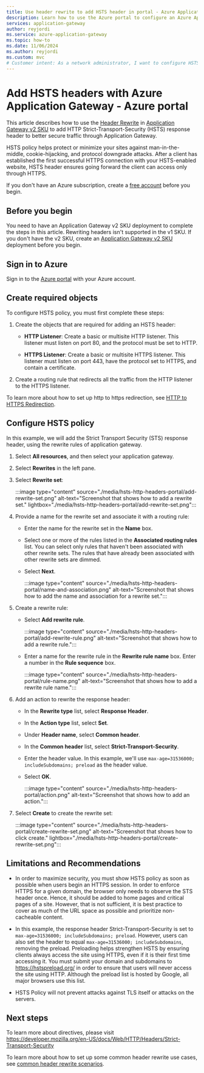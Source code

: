 ```yaml
---
title: Use header rewrite to add HSTS header in portal - Azure Application Gateway
description: Learn how to use the Azure portal to configure an Azure Application Gateway with HSTS Policy
services: application-gateway
author: reyjordi
ms.service: azure-application-gateway
ms.topic: how-to
ms.date: 11/06/2024
ms.author: reyjordi
ms.custom: mvc
# Customer intent: As a network administrator, I want to configure HSTS headers in the Azure Application Gateway so that I can enhance the security of my website and protect it against various attacks.
---
```

# Add HSTS headers with Azure Application Gateway - Azure portal

This article describes how to use the [Header Rewrite](./rewrite-http-headers-url.md) in [Application Gateway v2 SKU](./application-gateway-autoscaling-zone-redundant.md) to add HTTP Strict-Transport-Security (HSTS) response header to better secure traffic through Application Gateway.

HSTS policy helps protect or minimize your sites against man-in-the-middle, cookie-hijacking, and protocol downgrade attacks. After a client has established the first successful HTTPS connection with your HSTS-enabled website, HSTS header ensures going forward the client can access only through HTTPS.

If you don't have an Azure subscription, create a [free account](https://azure.microsoft.com/pricing/purchase-options/azure-account?cid=msft_learn) before you begin.

## Before you begin

You need to have an Application Gateway v2 SKU deployment to complete the steps in this article. Rewriting headers isn't supported in the v1 SKU. If you don't have the v2 SKU, create an [Application Gateway v2 SKU](./tutorial-autoscale-ps.md) deployment before you begin.

## Sign in to Azure

Sign in to the [Azure portal](https://portal.azure.com/) with your Azure account.

## Create required objects

To configure HSTS policy, you must first complete these steps:

1. Create the objects that are required for adding an HSTS header:

   - **HTTP Listener**: Create a basic or multisite HTTP listener. This listener must listen on port 80, and the protocol must be set to HTTP.

   - **HTTPS Listener**: Create a basic or multisite HTTPS listener. This listener must listen on port 443, have the protocol set to HTTPS, and contain a certificate.

2. Create a routing rule that redirects all the traffic from the HTTP listener to the HTTPS listener.

To learn more about how to set up http to https redirection, see [HTTP to HTTPS Redirection](./redirect-http-to-https-portal.md).

## Configure HSTS policy

In this example, we will add the Strict Transport Security (STS) response header, using the rewrite rules of application gateway.

1. Select **All resources**, and then select your application gateway.

2. Select **Rewrites** in the left pane.

3. Select **Rewrite set**:

    :::image type="content" source="./media/hsts-http-headers-portal/add-rewrite-set.png" alt-text="Screenshot that shows how to add a rewrite set." lightbox="./media/hsts-http-headers-portal/add-rewrite-set.png":::

4. Provide a name for the rewrite set and associate it with a routing rule:

   - Enter the name for the rewrite set in the **Name** box.
   - Select one or more of the rules listed in the **Associated routing rules** list. You can select only rules that haven't been associated with other rewrite sets. The rules that have already been associated with other rewrite sets are dimmed.
   - Select **Next**.
   
     :::image type="content" source="./media/hsts-http-headers-portal/name-and-association.png" alt-text="Screenshot that shows how to add the name and association for a rewrite set.":::

5. Create a rewrite rule:

   - Select **Add rewrite rule**.

     :::image type="content" source="./media/hsts-http-headers-portal/add-rewrite-rule.png" alt-text="Screenshot that shows how to add a rewrite rule.":::

   - Enter a name for the rewrite rule in the **Rewrite rule name** box. Enter a number in the **Rule sequence** box.

     :::image type="content" source="./media/hsts-http-headers-portal/rule-name.png" alt-text="Screenshot that shows how to add a rewrite rule name.":::

6. Add an action to rewrite the response header:

   - In the **Rewrite type** list, select **Response Header**.

   - In the **Action type** list, select **Set**.

   - Under **Header name**, select **Common header**.

   - In the **Common header** list, select **Strict-Transport-Security**.

   - Enter the header value. In this example, we'll use `max-age=31536000; includeSubdomains; preload` as the header value. 

   - Select **OK**.

     :::image type="content" source="./media/hsts-http-headers-portal/action.png" alt-text="Screenshot that shows how to add an action.":::

7. Select **Create** to create the rewrite set:

    :::image type="content" source="./media/hsts-http-headers-portal/create-rewrite-set.png" alt-text="Screenshot that shows how to click create." lightbox="./media/hsts-http-headers-portal/create-rewrite-set.png":::

## Limitations and Recommendations

   - In order to maximize security, you must show HSTS policy as soon as possible when users begin an HTTPS session. In order to enforce HTTPS for a given domain, the browser only needs to observe the STS header once. Hence, it should be added to home pages and critical pages of a site. However, that is not sufficient, it is best practice to cover as much of the URL space as possible and prioritize non-cacheable content.

   - In this example, the response header Strict-Transport-Security is set to `max-age=31536000; includeSubdomains; preload`. However, users can also set the header to equal `max-age=31536000; includeSubdomains`, removing the preload. Preloading helps strengthen HSTS by ensuring clients always access the site using HTTPS, even if it is their first time accessing it. You must submit your domain and subdomains to https://hstspreload.org/ in order to ensure that users will never access the site using HTTP. Although the preload list is hosted by Google, all major browsers use this list. 
   
   - HSTS Policy will not prevent attacks against TLS itself or attacks on the servers. 

## Next steps

To learn more about directives, please visit https://developer.mozilla.org/en-US/docs/Web/HTTP/Headers/Strict-Transport-Security

To learn more about how to set up some common header rewrite use cases, see [common header rewrite scenarios](./rewrite-http-headers-url.md).